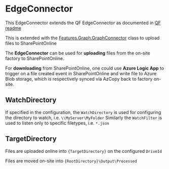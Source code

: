 # EdgeConnector

This EdgeConnector extends the QF EdgeConnector as documented in [QF readme](https://github.com/QuotationFactory/Integration.Quickstart/blob/master/README.md)

This is extended with the [Features.Graph.GraphConnector](./src/Integration.Host/Features/Graph/GraphConnector.cs) class to upload files to SharePointOnline

The **EdgeConnector** can be used for **uploading** files from the on-site factory to SharePointOnline.

For **downloading** from SharePointOnline, one could use **Azure Logic App** to trigger on a file created event in SharePointOnline and write file to Azure Blob storage, which is respectively synced via AzCopy back to factory on-site.

## WatchDirectory

If specified in the configuration, the `WatchDirectory` is used for configuring the directory to watch, i.e. `\\MyServer\MyFolder`
Similarly the `WatchFilter` is used to listen only to specific filetypes, i.e. `*.json`

## TargetDirectory

Files are uploaded online into `{TargetDirectory}` on the configured `DriveId`

Files are moved on-site into `{RootDirectory}\Output\Processed`

